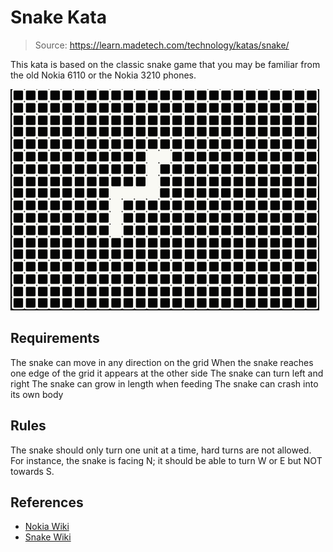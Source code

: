 # Snake Kata
> Source: https://learn.madetech.com/technology/katas/snake/

This kata is based on the classic snake game that you may be familiar from the old Nokia 6110 or the Nokia 3210 phones.

![](image.png)

## Requirements
The snake can move in any direction on the grid
When the snake reaches one edge of the grid it appears at the other side
The snake can turn left and right
The snake can grow in length when feeding
The snake can crash into its own body

## Rules
The snake should only turn one unit at a time, hard turns are not allowed. For instance, the snake is facing N; it should be able to turn W or E but NOT towards S.

## References
- [Nokia Wiki](https://nokia.fandom.com/wiki/Snakea)
- [Snake Wiki](https://en.wikipedia.org/wiki/Snake_(video_game_genre))